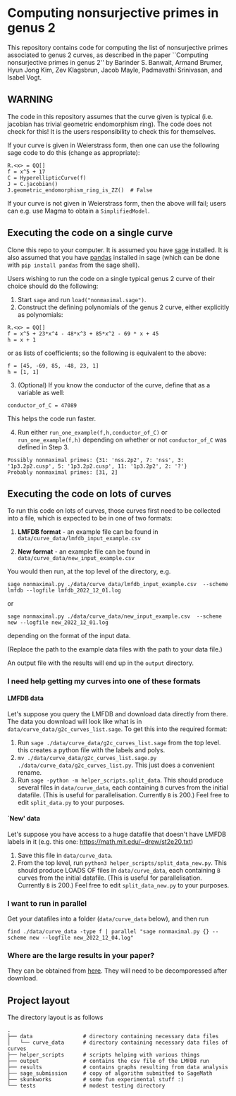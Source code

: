 # Computing nonsurjective primes in genus 2

This repository contains code for computing the list of nonsurjective primes associated to genus 2 curves, as described in the paper ``Computing nonsurjective primes in genus 2'' by Barinder S. Banwait, Armand Brumer, Hyun Jong Kim, Zev Klagsbrun, Jacob Mayle, Padmavathi Srinivasan, and Isabel Vogt.

## WARNING

The code in this repository assumes that the curve given is typical (i.e. jacobian has trivial geometric endomorphism ring). The code does not check for this! It is the users responsibility to check this for themselves.

If your curve is given in Weierstrass form, then one can use the following sage code to do this (change as appropriate):

```
R.<x> = QQ[]
f = x^5 + 17
C = HyperellipticCurve(f)
J = C.jacobian()
J.geometric_endomorphism_ring_is_ZZ()  # False
```

If your curve is not given in Weierstrass form, then the above will fail; users can e.g. use Magma to obtain a `SimplifiedModel`. 

## Executing the code on a single curve

Clone this repo to your computer. It is assumed you have [sage](https://sagemath.org/) installed. It is also assumed that you have [pandas](https://pandas.pydata.org/) installed in sage (which can be done with `pip install pandas` from the sage shell).

Users wishing to run the code on a single typical genus 2 curve of their choice should do the following:

1. Start `sage` and run `load("nonmaximal.sage")`.
2. Construct the defining polynomials of the genus 2 curve, either explicitly as polynomials:

```
R.<x> = QQ[]
f = x^5 + 23*x^4 - 48*x^3 + 85*x^2 - 69 * x + 45
h = x + 1
```

or as lists of coefficients; so the following is equivalent to the above:

```
f = [45, -69, 85, -48, 23, 1]
h = [1, 1]
```
3. (Optional) If you know the conductor of the curve, define that as a variable as well:

```
conductor_of_C = 47089
```

This helps the code run faster.

4. Run either `run_one_example(f,h,conductor_of_C)` or `run_one_example(f,h)` depending on whether or not `conductor_of_C` was defined in Step 3.

```
Possibly nonmaximal primes: {31: 'nss.2p2', 7: 'nss', 3: '1p3.2p2.cusp', 5: '1p3.2p2.cusp', 11: '1p3.2p2', 2: '?'}
Probably nonmaximal primes: [31, 2]
```

## Executing the code on lots of curves

To run this code on lots of curves, those curves first need to be collected into a file, which is expected to be in one of two formats:

1. **LMFDB format** - an example file can be found in `data/curve_data/lmfdb_input_example.csv`

2. **New format** - an example file can be found in `data/curve_data/new_input_example.csv`

You would then run, at the top level of the directory, e.g.

```
sage nonmaximal.py ./data/curve_data/lmfdb_input_example.csv  --scheme lmfdb --logfile lmfdb_2022_12_01.log
```

or 

```
sage nonmaximal.py ./data/curve_data/new_input_example.csv  --scheme new --logfile new_2022_12_01.log
```

depending on the format of the input data.

(Replace the path to the example data files with the path to your data file.)

An output file with the results will end up in the `output` directory.

### I need help getting my curves into one of these formats

#### LMFDB data

Let's suppose you query the LMFDB and download data directly from there. The data you download will look like what is in `data/curve_data/g2c_curves_list.sage`. To get this into the required format:

1. Run `sage ./data/curve_data/g2c_curves_list.sage` from the top level. this creates a python file with the labels and polys.
2. `mv ./data/curve_data/g2c_curves_list.sage.py ./data/curve_data/g2c_curves_list.py`. This just does a convenient rename.
3. Run `sage -python -m helper_scripts.split_data`. This should produce several files in `data/curve_data`, each containing `B` curves from the initial datafile. (This is useful for parallelisation. Currently `B` is 200.) Feel free to edit `split_data.py` to your purposes. 

#### `New' data

Let's suppose you have access to a huge datafile that doesn't have LMFDB labels in it (e.g. this one: https://math.mit.edu/~drew/st2e20.txt)

1. Save this file in `data/curve_data`.
2. From the top level, run `python3 helper_scripts/split_data_new.py`. This should produce LOADS OF files in `data/curve_data`, each containing `B` curves from the initial datafile. (This is useful for parallelisation. Currently `B` is 200.) Feel free to edit `split_data_new.py` to your purposes.

### I want to run in parallel

Get your datafiles into a folder (`data/curve_data` below), and then run

```
find ./data/curve_data -type f | parallel "sage nonmaximal.py {} --scheme new --logfile new_2022_12_04.log"
```

### Where are the large results in your paper?

They can be obtained from [here](https://github.com/BarinderBanwait/barinderbanwait.github.io/raw/master/results_big_corrected_torsion.csv.gz). They will need to be decomporessed after download.

## Project layout
The directory layout is as follows

    .
    ├── data                # directory containing necessary data files
    │   └── curve_data      # directory containing necessary data files of curves
    ├── helper_scripts      # scripts helping with various things
    ├── output              # contains the csv file of the LMFDB run
    ├── results             # contains graphs resulting from data analysis
    ├── sage_submission     # copy of algorithm submitted to SageMath
    ├── skunkworks          # some fun experimental stuff :)
    └── tests               # modest testing directory